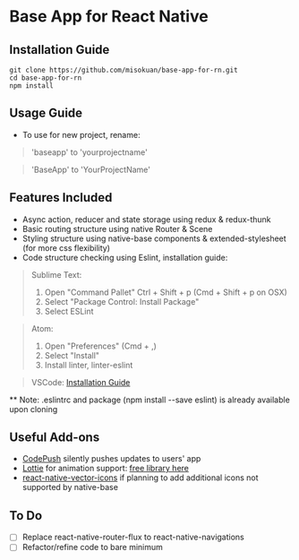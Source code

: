 # Base App for React Native

## Installation Guide

```
git clone https://github.com/misokuan/base-app-for-rn.git
cd base-app-for-rn
npm install
```

## Usage Guide

- To use for new project, rename:
> 'baseapp' to 'yourprojectname'

> 'BaseApp' to 'YourProjectName'

## Features Included

- Async action, reducer and state storage using redux & redux-thunk
- Basic routing structure using native Router & Scene
- Styling structure using native-base components & extended-stylesheet (for more css flexibility)
- Code structure checking using Eslint, installation guide:
> Sublime Text:
> 1. Open "Command Pallet" Ctrl + Shift + p (Cmd + Shift + p on OSX)
> 2. Select "Package Control: Install Package"
> 3. Select ESLint

> Atom:
> 1. Open "Preferences" (Cmd + ,)
> 2. Select "Install"
> 3. Install linter, linter-eslint

> VSCode:
> [Installation Guide](https://marketplace.visualstudio.com/items?itemName=dbaeumer.vscode-eslint)

** Note: .eslintrc and package (npm install --save eslint) is already available upon cloning

## Useful Add-ons

- [CodePush](https://github.com/Microsoft/react-native-code-push) silently pushes updates to users' app
- [Lottie](https://github.com/airbnb/lottie-react-native) for animation support: [free library here](https://www.lottiefiles.com/)
- [react-native-vector-icons](https://github.com/oblador/react-native-vector-icons) if planning to add additional icons not supported by native-base

## To Do

- [ ] Replace react-native-router-flux to react-native-navigations
- [ ] Refactor/refine code to bare minimum
